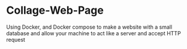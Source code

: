# Collage-Web-Page
Using Docker, and Docker compose to make a website with a small database and allow your machine to act like a server and accept HTTP request
